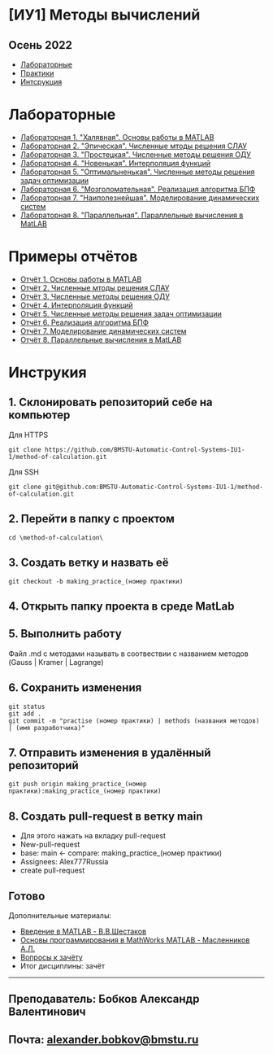 # [ИУ1] Методы вычислений
## Осень 2022

* [Лабораторные](#laboratories)
* [Практики](#statements)
* [Интсрукция](#instruction)

<a name="laboratories"></a>

# Лабораторные

* [Лабораторная 1. "Халявная". Основы работы в MATLAB](lab/lab01/lab01.pdf)
* [Лабораторная 2. "Эпическая". Численные мтоды решения СЛАУ](lab/lab02/lab02.pdf)
* [Лабораторная 3. "Простецкая". Численные методы решения ОДУ](lab/lab03/lab03.pdf)
* [Лабораторная 4. "Новенькая". Интерполяция функций](lab/lab04/lab04.pdf)
* [Лабораторная 5. "Оптимальненькая". Численные методы решения задач оптимизации](lab/lab05/lab05.pdf)
* [Лабораторная 6. "Мозголомательная". Реализация алгоритма БПФ](lab/lab06/lab06.pdf)
* [Лабораторная 7. "Наиполезнейшая". Моделирование динамических систем](lab/lab07/lab07.pdf)
* [Лабораторная 8. "Параллельная". Параллельные вычисления в MatLAB](lab/lab08/lab08.pdf)


<a name="statements"></a>

# Примеры отчётов

* [Отчёт 1. Основы работы в MATLAB](lab/lab01/lab01-statement.pdf)
* [Отчёт 2. Численные мтоды решения СЛАУ](lab/lab02/lab02-statement.pdf)
* [Отчёт 3. Численные методы решения ОДУ](lab/lab03/lab03-statement.pdf)
* [Отчёт 4. Интерполяция функций](lab/lab04/lab04-statement.pdf)
* [Отчёт 5. Численные методы решения задач оптимизации](lab/lab05/lab05-statement.pdf)
* [Отчёт 6. Реализация алгоритма БПФ](lab/lab06/lab06-statement.pdf)
* [Отчёт 7. Моделирование динамических систем](lab/lab07/lab07-statement.pdf)
* [Отчёт 8. Параллельные вычисления в MatLAB](lab/lab08/lab08-statement.pdf)


<a name="instruction"></a>

# Инструкия

## 1. Склонировать репозиторий себе на компьютер
Для HTTPS
```
git clone https://github.com/BMSTU-Automatic-Control-Systems-IU1-1/method-of-calculation.git
```
Для SSH
```
git clone git@github.com:BMSTU-Automatic-Control-Systems-IU1-1/method-of-calculation.git
```

## 2. Перейти в папку с проектом
```
cd \method-of-calculation\
```

## 3. Создать ветку и назвать её
```
git checkout -b making_practice_(номер практики)
```

## 4. Открыть папку проекта в среде MatLab

## 5. Выполнить работу
Файл .md с методами называть в соотвествии с названием методов (Gauss | Kramer | Lagrange)

## 6. Сохранить изменения
```
git status
git add .
git commit -m "practise (номер практики) | methods (названия методов) | (имя разработчика)"
```

## 7. Отправить изменения в удалённый репозиторий
```
git push origin making_practice_(номер практики):making_practice_(номер практики)
```

## 8. Создать pull-request в ветку main
* Для этого нажать на вкладку pull-request
* New-pull-request
* base: main <- compare: making_practice_(номер практики)
* Assignees: Alex777Russia
* create pull-request

## Готово

Дополнительные материалы:

* [Введение в MATLAB - В.В.Шестаков](14-09-2022-Metoda_MatLab.pdf)
* [Основы программирования в MathWorks MATLAB - Масленников А.Л.](14-09-2022-matlab.pdf)
* [Вопросы к зачёту](14-09-2022-Методы_вычислений_вопросы_к_зачету.pdf)
* Итог дисциплины: зачёт

------
## Преподаватель: Бобков Александр Валентинович
## Почта: alexander.bobkov@bmstu.ru
